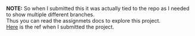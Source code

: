 **NOTE:** So when I submitted this it was actually tied to the repo as I needed to show multiple different branches.  
Thus you can read the assignmets docs to explore this project.  
[Here](https://github.com/chuanhao01/Full_Stack_Web_App/tree/6b3d034ed51159032508aaa912904b503673e027) is the ref when I submitted the project.
